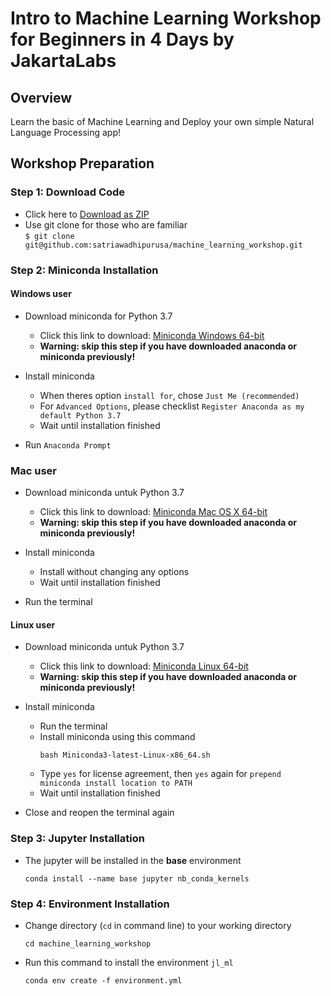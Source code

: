# Intro to Machine Learning Workshop for Beginners in 4 Days by JakartaLabs

## Overview
Learn the basic of Machine Learning and Deploy your own simple Natural Language Processing app!


## Workshop Preparation

### Step 1: Download Code
- Click here to [Download as ZIP ](https://github.com/satriawadhipurusa/machine_learning_workshop/archive/master.zip)
- Use git clone for those who are familiar  
  `$ git clone git@github.com:satriawadhipurusa/machine_learning_workshop.git`

### Step 2:  Miniconda Installation

#### **Windows user**
- Download miniconda for Python 3.7
    - Click this link to download: [Miniconda Windows 64-bit](https://repo.anaconda.com/miniconda/Miniconda3-latest-Windows-x86_64.exe)
    - **Warning: skip this step if you have downloaded anaconda or miniconda previously!**

- Install miniconda
    - When theres option `install for`, chose `Just Me (recommended)`
    - For `Advanced Options`, please checklist `Register Anaconda as my default Python 3.7`
    - Wait until installation finished

- Run `Anaconda Prompt`

### **Mac user**
- Download miniconda untuk Python 3.7
    - Click this link to download: [Miniconda Mac OS X 64-bit](https://repo.anaconda.com/miniconda/Miniconda3-latest-MacOSX-x86_64.pkg)
    - **Warning: skip this step if you have downloaded anaconda or miniconda previously!**

- Install miniconda
    - Install without changing any options
    - Wait until installation finished

- Run the terminal

#### **Linux user**
- Download miniconda untuk Python 3.7
    - Click this link to download: [Miniconda Linux 64-bit](https://repo.anaconda.com/miniconda/Miniconda3-latest-Linux-x86_64.sh)
    - **Warning: skip this step if you have downloaded anaconda or miniconda previously!**
    
- Install miniconda
    - Run the terminal
    - Install miniconda using this command
        ```
        bash Miniconda3-latest-Linux-x86_64.sh
        ```
    - Type `yes` for license agreement, then `yes` again for `prepend miniconda install location to PATH`
    - Wait until installation finished
    
- Close and reopen the terminal again

### Step 3: Jupyter Installation
- The jupyter will be installed in the **base** environment
    ```
    conda install --name base jupyter nb_conda_kernels
    ```

### Step 4: Environment Installation
- Change directory (`cd` in command line) to your working directory
    ```
    cd machine_learning_workshop
    ```
- Run this command to install the environment `jl_ml`
    ```
    conda env create -f environment.yml
    ```
